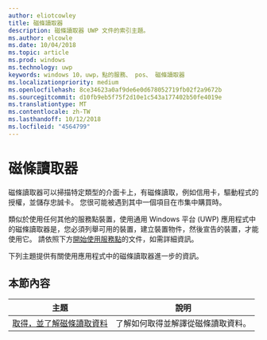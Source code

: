 ```yaml
---
author: eliotcowley
title: 磁條讀取器
description: 磁條讀取器 UWP 文件的索引主題。
ms.author: elcowle
ms.date: 10/04/2018
ms.topic: article
ms.prod: windows
ms.technology: uwp
keywords: windows 10，uwp，點的服務、 pos、 磁條讀取器
ms.localizationpriority: medium
ms.openlocfilehash: 8ce34623a0af9de6e0d678052719fb02f2a9672b
ms.sourcegitcommit: d10fb9eb5f75f2d10e1c543a177402b50fe4019e
ms.translationtype: MT
ms.contentlocale: zh-TW
ms.lasthandoff: 10/12/2018
ms.locfileid: "4564799"
---
```

# <a name="magnetic-stripe-reader"></a>磁條讀取器

磁條讀取器可以掃描特定類型的介面卡上，有磁條讀取，例如信用卡，驅動程式的授權，並儲存忠誠卡。 您很可能被遇到其中一個項目在市集中購買時。

類似於使用任何其他的服務點裝置，使用通用 Windows 平台 (UWP) 應用程式中的磁條讀取器是，您必須列舉可用的裝置，建立裝置物件，然後宣告的裝置，才能使用它。 請依照下方[開始使用服務點](pos-basics.md)的文件，如需詳細資訊。

下列主題提供有關使用應用程式中的磁條讀取器進一步的資訊。

## <a name="in-this-section"></a>本節內容

| 主題 | 說明 |
|-------|-------------|
| [取得，並了解磁條讀取資料](../devices-sensors/pos-magnetic-stripe-reader-data.md) | 了解如何取得並解譯從磁條讀取資料。 |